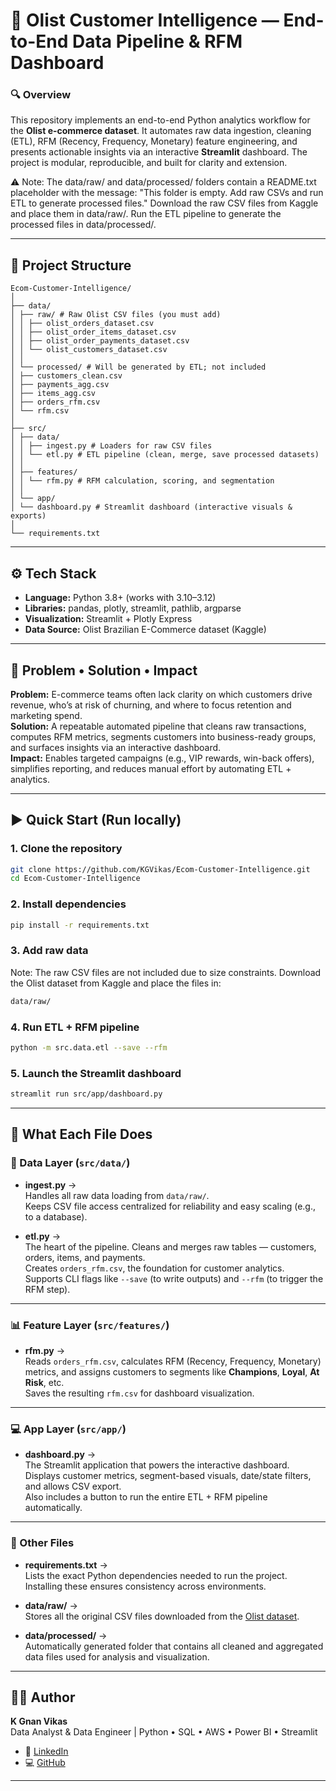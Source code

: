 # 🧠 Olist Customer Intelligence — End-to-End Data Pipeline & RFM Dashboard

### 🔍 Overview
This repository implements an end-to-end Python analytics workflow for the **Olist e-commerce dataset**. It automates raw data ingestion, cleaning (ETL), RFM (Recency, Frequency, Monetary) feature engineering, and presents actionable insights via an interactive **Streamlit** dashboard. The project is modular, reproducible, and built for clarity and extension.
 
⚠️ Note: The data/raw/ and data/processed/ folders contain a README.txt placeholder with the message: "This folder is empty. Add raw CSVs and run ETL to generate processed files."
Download the raw CSV files from Kaggle and place them in data/raw/.
Run the ETL pipeline to generate the processed files in data/processed/.

---

## 📁 Project Structure

```
Ecom-Customer-Intelligence/
│
├── data/
│ ├── raw/ # Raw Olist CSV files (you must add)
│ │ ├── olist_orders_dataset.csv
│ │ ├── olist_order_items_dataset.csv
│ │ ├── olist_order_payments_dataset.csv
│ │ └── olist_customers_dataset.csv
│ │
│ └── processed/ # Will be generated by ETL; not included
│ ├── customers_clean.csv
│ ├── payments_agg.csv
│ ├── items_agg.csv
│ ├── orders_rfm.csv
│ └── rfm.csv
│
├── src/
│ ├── data/
│ │ ├── ingest.py # Loaders for raw CSV files
│ │ └── etl.py # ETL pipeline (clean, merge, save processed datasets)
│ │
│ ├── features/
│ │ └── rfm.py # RFM calculation, scoring, and segmentation
│ │
│ └── app/
│ └── dashboard.py # Streamlit dashboard (interactive visuals & exports)
│
└── requirements.txt
```
---

## ⚙️ Tech Stack
- **Language:** Python 3.8+ (works with 3.10–3.12)
- **Libraries:** pandas, plotly, streamlit, pathlib, argparse
- **Visualization:** Streamlit + Plotly Express
- **Data Source:** Olist Brazilian E-Commerce dataset (Kaggle)

---

## 🔎 Problem • Solution • Impact

**Problem:** E-commerce teams often lack clarity on which customers drive revenue, who’s at risk of churning, and where to focus retention and marketing spend.  
**Solution:** A repeatable automated pipeline that cleans raw transactions, computes RFM metrics, segments customers into business-ready groups, and surfaces insights via an interactive dashboard.  
**Impact:** Enables targeted campaigns (e.g., VIP rewards, win-back offers), simplifies reporting, and reduces manual effort by automating ETL + analytics.

---

## ▶️ Quick Start (Run locally)

### 1. Clone the repository
```bash
git clone https://github.com/KGVikas/Ecom-Customer-Intelligence.git
cd Ecom-Customer-Intelligence
```
### 2. Install dependencies
```bash
pip install -r requirements.txt
```
### 3. Add raw data
 Note: The raw CSV files are not included due to size constraints.
 Download the Olist dataset from Kaggle
 and place the files in:
```bash
data/raw/
```
### 4. Run ETL + RFM pipeline
```bash
python -m src.data.etl --save --rfm
```
### 5. Launch the Streamlit dashboard
```bash
streamlit run src/app/dashboard.py
```

---

## 📂 What Each File Does

### 🧱 Data Layer (`src/data/`)
- **ingest.py** →  
  Handles all raw data loading from `data/raw/`.  
  Keeps CSV file access centralized for reliability and easy scaling (e.g., to a database).

- **etl.py** →  
  The heart of the pipeline. Cleans and merges raw tables — customers, orders, items, and payments.  
  Creates `orders_rfm.csv`, the foundation for customer analytics.  
  Supports CLI flags like `--save` (to write outputs) and `--rfm` (to trigger the RFM step).

---

### 📊 Feature Layer (`src/features/`)
- **rfm.py** →  
  Reads `orders_rfm.csv`, calculates RFM (Recency, Frequency, Monetary) metrics, and assigns customers to segments like **Champions**, **Loyal**, **At Risk**, etc.  
  Saves the resulting `rfm.csv` for dashboard visualization.

---

### 💻 App Layer (`src/app/`)
- **dashboard.py** →  
  The Streamlit application that powers the interactive dashboard.  
  Displays customer metrics, segment-based visuals, date/state filters, and allows CSV export.  
  Also includes a button to run the entire ETL + RFM pipeline automatically.

---

### 📄 Other Files
- **requirements.txt** →  
  Lists the exact Python dependencies needed to run the project.  
  Installing these ensures consistency across environments.

- **data/raw/** →  
  Stores all the original CSV files downloaded from the [Olist dataset](https://www.kaggle.com/datasets/olistbr/brazilian-ecommerce).

- **data/processed/** →  
  Automatically generated folder that contains all cleaned and aggregated data files used for analysis and visualization.

---

## 🧑‍💻 Author

**K Gnan Vikas**  
Data Analyst & Data Engineer | Python • SQL • AWS • Power BI • Streamlit  
- 🔗 [LinkedIn](https://www.linkedin.com/in/gnanvikas)  
- 💻 [GitHub](https://github.com/KGVikas)  

---
